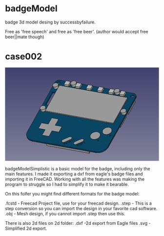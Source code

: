 # badgeModel

badge 3d model desing by successbyfailure. 

Free as 'free speech' and free as 'free beer'. (author would accept free beer||mate though)

# case002

![Alt text](badge.png?raw=true "badgeModel")

badgeModelSimplistic is a basic model for the badge, including only the main features.
I made it exporting a dxf from eagle's badge files and importing it in FreeCAD. Working with all the features was making the program to struggle so I had to simplify it to make it bearable.


On this folfer you might find different formats for the badge model:


.fcstd - Freecad Project file, use for your freecad design.
.step  - This is a step conversion so you can import the design in your favorite cad software.
.obj   - Mesh design, if you cannot import .step then use this.

There is also 2d files on 2d folder:
.dxf   -2d export from Eagle files
.svg   -Simplified 2d export.
